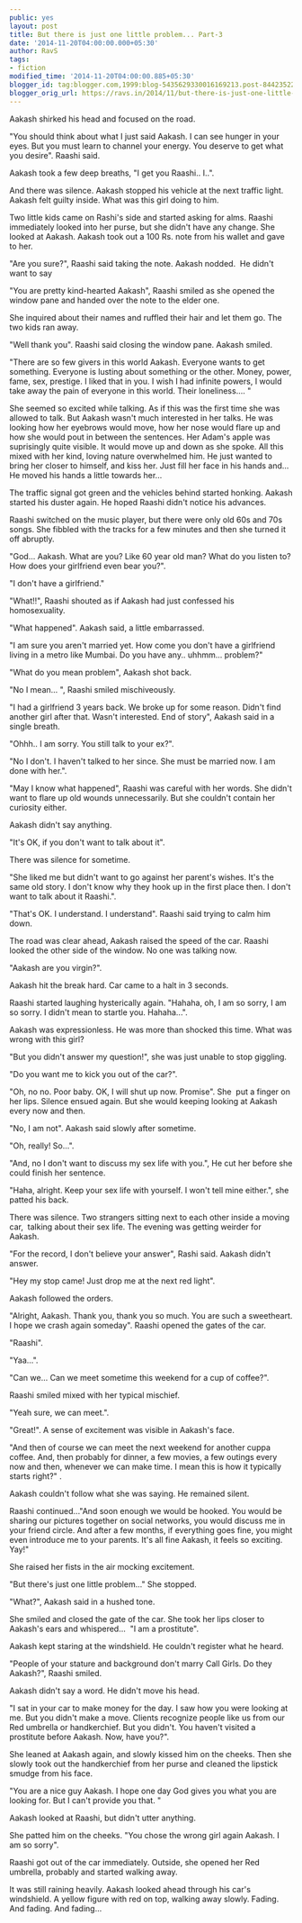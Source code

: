 ```yaml
---
public: yes
layout: post
title: But there is just one little problem... Part-3
date: '2014-11-20T04:00:00.000+05:30'
author: RavS
tags:
- fiction
modified_time: '2014-11-20T04:00:00.885+05:30'
blogger_id: tag:blogger.com,1999:blog-5435629330016169213.post-8442352214943964574
blogger_orig_url: https://ravs.in/2014/11/but-there-is-just-one-little-problem\_20.html
---
```


Aakash shirked his head and focused on the road.

"You should think about what I just said Aakash. I can see hunger in your eyes. But you must learn to channel your energy. You deserve to get what you desire". Raashi said. 

Aakash took a few deep breaths, "I get you Raashi.. I..".

And there was silence. Aakash stopped his vehicle at the next traffic light. Aakash felt guilty inside. What was this girl doing to him. 

Two little kids came on Rashi's side and started asking for alms. Raashi immediately looked into her purse, but she didn't have any change. She looked at Aakash. Aakash took out a 100 Rs. note from his wallet and gave to her. 

"Are you sure?", Raashi said taking the note. Aakash nodded.  He didn't want to say 

"You are pretty kind-hearted Aakash", Raashi smiled as she opened the window pane and handed over the note to the elder one. 

She inquired about their names and ruffled their hair and let them go. The two kids ran away. 

"Well thank you". Raashi said closing the window pane. Aakash smiled. 

"There are so few givers in this world Aakash. Everyone wants to get something. Everyone is lusting about something or the other. Money, power, fame, sex, prestige. I liked that in you. I wish I had infinite powers, I would take away the pain of everyone in this world. Their loneliness.... "

She seemed so excited while talking. As if this was the first time she was allowed to talk. But Aakash wasn't much interested in her talks. He was looking how her eyebrows would move, how her nose would flare up and how she would pout in between the sentences. Her Adam's apple was suprisingly quite visible. It would move up and down as she spoke. All this mixed with her kind, loving nature overwhelmed him. He just wanted to bring her closer to himself, and kiss her. Just fill her face in his hands and... He moved his hands a little towards her... 

The traffic signal got green and the vehicles behind started honking. Aakash started his duster again. He hoped Raashi didn't notice his advances. 



Raashi switched on the music player, but there were only old 60s and 70s songs. She fibbled with the tracks for a few minutes and then she turned it off abruptly. 

"God... Aakash. What are you? Like 60 year old man? What do you listen to? How does your girlfriend even bear you?".

"I don't have a girlfriend."

"What!!", Raashi shouted as if Aakash had just confessed his homosexuality. 

"What happened". Aakash said, a little embarrassed.

"I am sure you aren't married yet. How come you don't have a girlfriend living in a metro like Mumbai. Do you have any.. uhhmm... problem?"

"What do you mean problem", Aakash shot back. 

"No I mean... ", Raashi smiled mischiveously. 

"I had a girlfriend 3 years back. We broke up for some reason. Didn't find another girl after that. Wasn't interested. End of story", Aakash said in a single breath. 

"Ohhh.. I am sorry. You still talk to your ex?". 

"No I don't. I haven't talked to her since. She must be married now. I am done with her.". 

"May I know what happened", Raashi was careful with her words. She didn't want to flare up old wounds unnecessarily. But she couldn't contain her curiosity either. 

Aakash didn't say anything.  

"It's OK, if you don't want to talk about it". 

There was silence for sometime.

"She liked me but didn't want to go against her parent's wishes. It's the same old story. I don't know why they hook up in the first place then. I don't want to talk about it Raashi.".

"That's OK. I understand. I understand". Raashi said trying to calm him down. 

The road was clear ahead, Aakash raised the speed of the car. Raashi looked the other side of the window. No one was talking now. 

"Aakash are you virgin?". 

Aakash hit the break hard. Car came to a halt in 3 seconds.

Raashi started laughing hysterically again. "Hahaha, oh, I am so sorry, I am so sorry. I didn't mean to startle you. Hahaha...". 

Aakash was expressionless. He was more than shocked this time. What was wrong with this girl?

"But you didn't answer my question!", she was just unable to stop giggling. 

"Do you want me to kick you out of the car?". 

"Oh, no no. Poor baby. OK, I will shut up now. Promise". She  put a finger on her lips. Silence ensued again. But she would keeping looking at Aakash every now and then. 

"No, I am not". Aakash said slowly after sometime. 

"Oh, really! So...". 

"And, no I don't want to discuss my sex life with you.", He cut her before she could finish her sentence. 

"Haha, alright. Keep your sex life with yourself. I won't tell mine either.", she patted his back. 

There was silence. Two strangers sitting next to each other inside a moving car,  talking about their sex life. The evening was getting weirder for Aakash. 

"For the record, I don't believe your answer", Rashi said. Aakash didn't answer. 

"Hey my stop came! Just drop me at the next red light". 

Aakash followed the orders. 

"Alright, Aakash. Thank you, thank you so much. You are such a sweetheart. I hope we crash again someday". Raashi opened the gates of the car. 

"Raashi". 

"Yaa...". 

"Can we... Can we meet sometime this weekend for a cup of coffee?". 

Raashi smiled mixed with her typical mischief. 

"Yeah sure, we can meet.". 

"Great!". A sense of excitement was visible in Aakash's face.

"And then of course we can meet the next weekend for another cuppa coffee. And, then probably for dinner, a few movies, a few outings every now and then, whenever we can make time. I mean this is how it typically starts right?" . 

Aakash couldn't follow what she was saying. He remained silent. 

Raashi continued..."And soon enough we would be hooked. You would be sharing our pictures together on social networks, you would discuss me in your friend circle. And after a few months, if everything goes fine, you might even introduce me to your parents. It's all fine Aakash, it feels so exciting. Yay!"

She raised her fists in the air mocking excitement. 

"But there's just one little problem..." She stopped. 

"What?", Aakash said in a hushed tone.

She smiled and closed the gate of the car. She took her lips closer to Aakash's ears and whispered...  "I am a prostitute". 

Aakash kept staring at the windshield. He couldn't register what he heard. 

"People of your stature and background don't marry Call Girls. Do they Aakash?", Raashi smiled. 

Aakash didn't say a word. He didn't move his head. 

"I sat in your car to make money for the day. I saw how you were looking at me. But you didn't make a move. Clients recognize people like us from our Red umbrella or handkerchief. But you didn't. You haven't visited a prostitute before Aakash. Now, have you?". 

She leaned at Aakash again, and slowly kissed him on the cheeks. Then she slowly took out the handkerchief from her purse and cleaned the lipstick smudge from his face.  

"You are a nice guy Aakash. I hope one day God gives you what you are looking for. But I can't provide you that. " 

Aakash looked at Raashi, but didn't utter anything. 

She patted him on the cheeks. "You chose the wrong girl again Aakash. I am so sorry". 

Raashi got out of the car immediately. Outside, she opened her Red umbrella, probably and started walking away. 

It was still raining heavily. Aakash looked ahead through his car's windshield. A yellow figure with red on top, walking away slowly. Fading. And fading. And fading...
